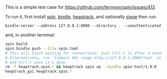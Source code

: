 This is a simple test case for https://github.com/fermyon/spin/issues/413.

To run it, first install [spin](https://github.com/fermyon/spin),
[bindle](https://github.com/deislabs/bindle),
[heaptrack](https://github.com/KDE/heaptrack), and optionally
[siege](https://github.com/JoeDog/siege) then run:

```
bindle-server --address 127.0.0.1:8000 --directory . --unauthenticated
```

and, in another terminal:

```bash
spin build
spin bindle push --file spin.toml
# This will block waiting for connections; just Ctrl-C it after a second or two.
# Alternatively, run `timeout 60s siege http://127.0.0.1:3000/test` in a third terminal
# and Ctrl-C once it's done.
rm -f heaptrack.spin.* && heaptrack spin up --bindle spin-test/1.0.0
heaptrack_gui heaptrack.spin.*
```
